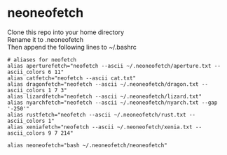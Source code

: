 # neoneofetch
Clone this repo into your home directory  
Rename it to .neoneofetch  
Then append the following lines to ~/.bashrc
```
# aliases for neofetch
alias aperturefetch="neofetch --ascii ~/.neoneofetch/aperture.txt --ascii_colors 6 11"
alias catfetch="neofetch --ascii cat.txt"
alias dragonfetch="neofetch --ascii ~/.neoneofetch/dragon.txt --ascii_colors 1 7 3"
alias lizardfetch="neofetch --ascii ~/.neoneofetch/lizard.txt"
alias nyarchfetch="neofetch --ascii ~/.neoneofetch/nyarch.txt --gap '-250'"
alias rustfetch="neofetch --ascii ~/.neoneofetch/rust.txt --ascii_colors 1"
alias xeniafetch="neofetch --ascii ~/.neoneofetch/xenia.txt --ascii_colors 9 7 214"

alias neoneofetch="bash ~/.neoneofetch/neoneofetch"
```
